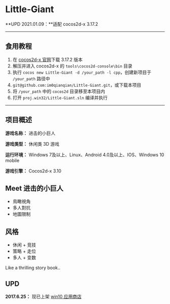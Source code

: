 # Little-Giant

**UPD 2021.01.09：**适配 cocos2d-x 3.17.2

****

## 食用教程

1. 在 [cocos2d-x 官网](https://www.cocos.com/cocos2dx)下载 3.17.2 版本
2. 解压并进入 cocos2d-x 的 `tools\cocos2d-console\bin` 目录
3. 执行 `cocos new Little-Giant -d /your_path -l cpp`，创建新项目于 `/your_path` 路径中
4. `git@github.com:im0qianqian/Little-Giant.git`，或下载本项目
5. 将 `/your_path` 中的 `cocos2d` 目录移至本项目内
6. 打开 `proj.win32/Little-Giant.sln` 编译并执行

---

## 项目概述

**游戏名称：** 进击的小巨人

**游戏类型：** 休闲类 3D 游戏

**运行环境：** Windows 7及以上、Linux、Android 4.0及以上、IOS、Windows 10 mobile

**游戏引擎：** Cocos2d-x 3.10



## Meet 进击的小巨人

- 鳥瞰視角
- 多人對抗
- 地圖限制



## 风格

- 休闲 + 竞技
- 策略 + 走位
- 多人 + 变数

Like a thrilling story book..



## UPD

**2017.6.25：** 现已上架 [win10 应用商店](https://www.microsoft.com/zh-cn/store/p/little-giant/9mtfsl31dhlz?rtc=1)
